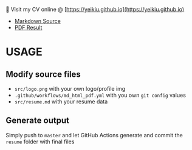 👀 Visit my CV online @ [https://yeikiu.github.io](https://yeikiu.github.io)

- [Markdown Source](https://yeikiu.github.io/resume/resume.md)
- [PDF Result](https://yeikiu.github.io/resume/resume.pdf)

# USAGE

## Modify source files

- `src/logo.png` with your own logo/profile img
- `.github/workflows/md_html_pdf.yml` with you own `git config` values
- `src/resume.md` with your resume data


## Generate output

Simply push to `master` and let GitHub Actions generate and commit the `resume` folder with final files

